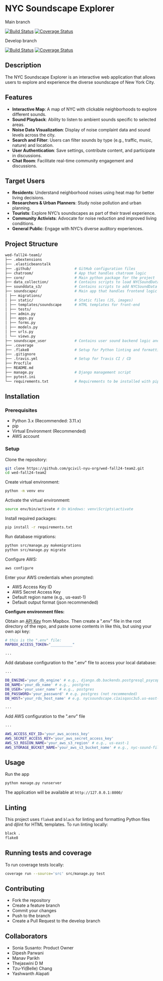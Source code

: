 # NYC Soundscape Explorer

Main branch

[![Build Status](https://app.travis-ci.com/gcivil-nyu-org/wed-fall24-team2.svg?token=WJtjxLfBGECbRKomxGJe&branch=main)](https://app.travis-ci.com/gcivil-nyu-org/wed-fall24-team2)
[![Coverage Status](https://coveralls.io/repos/github/gcivil-nyu-org/wed-fall24-team2/badge.svg?branch=main)](https://coveralls.io/github/gcivil-nyu-org/wed-fall24-team2?branch=main)

Develop branch

[![Build Status](https://app.travis-ci.com/gcivil-nyu-org/wed-fall24-team2.svg?token=WJtjxLfBGECbRKomxGJe&branch=develop)](https://app.travis-ci.com/gcivil-nyu-org/wed-fall24-team2)
[![Coverage Status](https://coveralls.io/repos/github/gcivil-nyu-org/wed-fall24-team2/badge.svg?branch=develop)](https://coveralls.io/github/gcivil-nyu-org/wed-fall24-team2?branch=develop)

## Description

The NYC Soundscape Explorer is an interactive web application that allows users to explore and experience the diverse soundscape of New York City.

## Features

- **Interactive Map**: A map of NYC with clickable neighborhoods to explore different sounds.
- **Sound Playback**: Ability to listen to ambient sounds specific to selected areas.
- **Noise Data Visualization**: Display of noise complaint data and sound levels across the city.
- **Search and Filter**: Users can filter sounds by type (e.g., traffic, music, nature) and location.
- **User Authentication**: Save settings, contribute content, and participate in discussions.
- **Chat Room**: Facilitate real-time community engagement and discussions.

## Target Users

- **Residents**: Understand neighborhood noises using heat map for better living decisions.
- **Researchers & Urban Planners**: Study noise pollution and urban planning.
- **Tourists**: Explore NYC’s soundscapes as part of their travel experience.
- **Community Activists**: Advocate for noise reduction and improved living conditions.
- **General Public**: Engage with NYC’s diverse auditory experiences.

## Project Structure

```sh
wed-fall24-team1/
├── .ebextensions
├── .elasticbeanstalk
├── .github/                    # GitHub configuration files
├── chatroom/                   # App that handles chatroom logic
├── core/                       # Main python package for the project
├── data_collection/            # Contains scripts to load NYCSoundData
├── sounddata_s3/               # Contains scripts to add NYCSoundData to AWS S3
├── soundscape/                 # Main app that handles frontend logic
│ ├── migrations/               
│ ├── static/                   # Static files (JS, images)
│ ├── templates/soundscape      # HTML templates for front-end
│ ├── tests/                    
│ ├── admin.py                  
│ ├── apps.py                   
│ ├── forms.py                  
│ ├── models.py
│ ├── urls.py          
│ └── views.py           
├── soundscape_user             # Contains user sound backend logic and script to add new sound descriptors
├── .coverage                  
├── .flake8                     # Setup for Python linting and formatting
├── .gitignore                  
├── .travis.yml                 # Setup for Travis CI / CD
├── Procfile                    
├── README.md
├── manage.py                   # Django management script
├── pytest.ini
└── requirements.txt            # Requirements to be installed with pip
```

## Installation

### Prerequisites
- Python 3.x (Recommended: 3.11.x)
- pip
- Virtual Environment (Recommended)
- AWS account

### Setup

Clone the repository:

```sh
git clone https://github.com/gcivil-nyu-org/wed-fall24-team2.git
cd wed-fall24-team2
```

Create virtual environment:

```sh
python -m venv env
```

Activate the virtual environment:

```sh
source env/bin/activate # On Windows: venv\Scripts\activate
```

Install required packages:

```sh
pip install -r requirements.txt
```

Run database migrations:

```sh
python src/manage.py makemigrations
python src/manage.py migrate
```

Configure AWS:

```sh
aws configure
```

Enter your AWS credentials when prompted:

- AWS Access Key ID
- AWS Secret Access Key
- Default region name (e.g., us-east-1)
- Default output format (json recommended)


**Configure environment files:**

Obtain an [API Key](https://www.mapbox.com/) from Mapbox. Then create a ".env" file in the root directory of the repo, and paste some contents in like this, but using your own api key:

```sh
# this is the ".env" file:
MAPBOX_ACCESS_TOKEN="__________"

...
```

Add database configuration to the ".env" file to access your local database:

```sh
...

DB_ENGINE='your_db_engine' # e.g., django.db.backends.postgresql_psycopg2
DB_NAME='your_db_name' # e.g., postgres
DB_USER='your_user_name' # e.g., postgres
DB_PASSWORD='your_password' # e.g. postgres (not recommended)
DB_HOST='your_rds_host_name' # e.g. nycsoundscape.c1aisqasc3u5.us-east-1.rds.amazonaws.com

...
```

Add AWS configuration to the ".env" file

```sh
...

AWS_ACCESS_KEY_ID='your_aws_access_key'
AWS_SECRET_ACCESS_KEY='your_aws_secret_access_key'
AWS_S3_REGION_NAME='your_aws_s3_region' # e.g., us-east-1
AWS_STORAGE_BUCKET_NAME='your_aws_s3_bucket_name' # e.g., nyc-sound-files
```

## Usage

Run the app

```sh
python manage.py runserver
```

The application will be available at ```http://127.0.0.1:8000/```

## Linting

This project uses ```flake8``` and ```black``` for linting and formatting Python files and djlint for HTML templates. To run linting locally:

```sh
black .
flake8
```

## Running tests and coverage

To run coverage tests locally:

```sh
coverage run --source='src' src/manage.py test
```

## Contributing

- Fork the repository
- Create a feature branch
- Commit your changes
- Push to the branch
- Create a Pull Request to the develop branch

## Collaborators

- Sonia Susanto: Product Owner
- Dipesh Parwani
- Manav Parikh
- Thejaswini D M
- Tzu-Yi(Belle) Chang
- Yashwanth Alapati